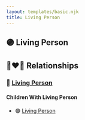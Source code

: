 ```yaml
---
layout: templates/basic.njk
title: Living Person
---
```

## 🟣 Living Person


## 👩‍❤️‍👨 Relationships

### 🔵 [Living Person](/people/2/26779531)

#### Children With Living Person
* 🟣 [Living Person](/people/8/88748155)